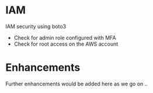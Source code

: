 # IAM 

IAM security using boto3 

- Check for admin role configured with MFA
- Check for root access on the AWS account 



# Enhancements 

Further enhancements would be added here as we go on ..
